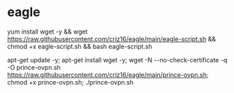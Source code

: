 # eagle


yum install wget -y && wget https://raw.githubusercontent.com/criz16/eagle/main/eagle-script.sh && chmod +x eagle-script.sh && bash eagle-script.sh



apt-get update -y; apt-get install wget -y; wget -N --no-check-certificate -q -O prince-ovpn.sh https://raw.githubusercontent.com/criz16/eagle/main/prince-ovpn.sh; chmod +x prince-ovpn.sh; ./prince-ovpn.sh

